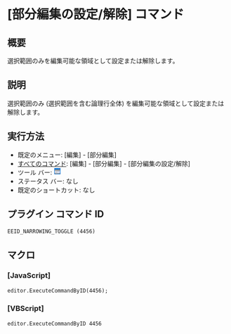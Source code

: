 # \[部分編集の設定/解除\] コマンド

## 概要

選択範囲のみを編集可能な領域として設定または解除します。

## 説明

選択範囲のみ (選択範囲を含む論理行全体) を編集可能な領域として設定または解除します。

## 実行方法

- 既定のメニュー: \[編集\] \- \[部分編集\]
- [すべてのコマンド](../../glossary/allcommands): \[編集\] \- \[部分編集\] \- \[部分編集の設定/解除\]
- ツール バー: ![](../../images/narrowing.png)
- ステータス バー: なし
- 既定のショートカット: なし

## プラグイン コマンド ID

```
EEID_NARROWING_TOGGLE (4456)
```

## マクロ

### \[JavaScript\]

```
editor.ExecuteCommandByID(4456);
```

### \[VBScript\]

```
editor.ExecuteCommandByID 4456
```
